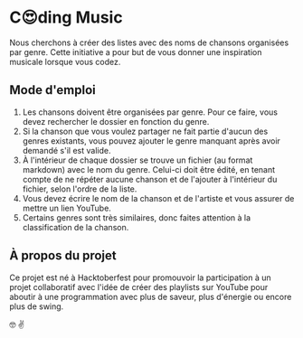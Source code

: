 ﻿# C:heart_eyes:ding Music

Nous cherchons à créer des listes avec des noms de chansons organisées par genre. Cette initiative a pour but de vous donner une inspiration musicale lorsque vous codez.

## Mode d'emploi

1. Les chansons doivent être organisées par genre. Pour ce faire, vous devez rechercher le dossier en fonction du genre.
2. Si la chanson que vous voulez partager ne fait partie d'aucun des genres existants, vous pouvez ajouter le genre manquant après avoir demandé s'il est valide.
3. À l'intérieur de chaque dossier se trouve un fichier (au format markdown) avec le nom du genre. Celui-ci doit être édité, en tenant compte de ne répéter aucune chanson et de l'ajouter à l'intérieur du fichier, selon l'ordre de la liste.
4. Vous devez écrire le nom de la chanson et de l'artiste et vous assurer de mettre un lien YouTube.
5. Certains genres sont très similaires, donc faites attention à la classification de la chanson.


## À propos du projet

Ce projet est né à Hacktoberfest pour promouvoir la participation à un projet collaboratif avec l'idée de créer des playlists sur YouTube pour aboutir à une programmation avec plus de saveur, plus d'énergie ou encore plus de swing.

:nerd_face: :v:
